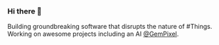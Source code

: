 ### Hi there 👋

Building groundbreaking software that disrupts the nature of #Things. Working on awesome projects including an AI [@GemPixel](https://gempixel.com).
